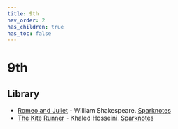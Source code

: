 ```yaml
---
title: 9th
nav_order: 2
has_children: true
has_toc: false
---
```


# 9th
## Library
- [Romeo and Juliet](/9th/Romeo-and-Juliet) - William Shakespeare. [Sparknotes](https://www.sparknotes.com/shakespeare/romeojuliet/)
- [The Kite Runner](/9th/The-Kite-Runner) - Khaled Hosseini. [Sparknotes](https://www.sparknotes.com/lit/the-kite-runner/)

<script>if (location.href.endsWith('.html')) window.history.replaceState({}, document.title, location.href.substring(0, location.href.length-5));</script>